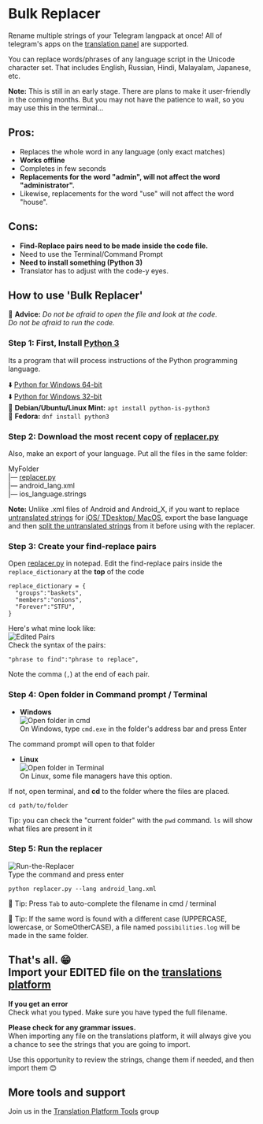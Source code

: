 # Bulk Replacer
Rename multiple strings of your Telegram langpack at once! All of telegram's apps on the [translation panel](https://translations.telegram.org) are supported.

You can replace words/phrases of any language script in the Unicode character set. That includes English, Russian, Hindi, Malayalam, Japanese, etc.

**Note:** This is still in an early stage. There are plans to make it user-friendly in the coming months. But you may not have the patience to wait, so you may use this in the terminal...

## Pros:
- Replaces the whole word in any language (only exact matches)
- **Works offline**
- Completes in few seconds
- **Replacements for the word "admin", will not affect the word "administrator".**
- Likewise, replacements for the word "use" will not affect the word "house".

## Cons:
- **Find-Replace pairs need to be made inside the code file.**
- Need to use the Terminal/Command Prompt
- **Need to install something (Python 3)**
- Translator has to adjust with the code-y eyes.

## How to use 'Bulk Replacer'

🔸 **Advice:** _Do not be afraid to open the file and look at the code._<br>
_Do not be afraid to run the code._

### Step 1: First, Install [Python 3](https://www.python.org/downloads)
Its a program that will process instructions of the Python programming language.

⬇️ [Python for Windows 64-bit](https://www.python.org/ftp/python/3.8.5/python-3.8.5-amd64.exe)<br>
⬇️ [Python for Windows 32-bit](https://www.python.org/ftp/python/3.8.5/python-3.8.5.exe)<br>
🐧 **Debian/Ubuntu/Linux Mint:** ` apt install python-is-python3 `<br>
🐧 **Fedora:** ` dnf install python3 `

### Step 2: Download the most recent copy of [replacer.py](https://cdn.jsdelivr.net/gh/rondevous/BulkReplacer/dev/replacer.py)
Also, make an export of your language. Put all the files in the same folder:

MyFolder<br>
|— [replacer.py](https://cdn.jsdelivr.net/gh/rondevous/BulkReplacer/replacer.py)<br>
|— android_lang.xml<br>
|— ios_language.strings<br>

**Note:** Unlike .xml files of Android and Android\_X, if you want to replace <ins>untranslated strings</ins> for <ins>iOS/ TDesktop/ MacOS</ins>, export the base language and then [split the untranslated strings](https://github.com/rondevous/lang_split) from it before using with the replacer.

### Step 3: Create your find-replace pairs
Open [replacer.py](https://cdn.jsdelivr.net/gh/rondevous/BulkReplacer/replacer.py) in notepad. Edit the find-replace pairs inside the `replace_dictionary` at the **top** of the code<br>
```
replace_dictionary = {
  "groups":"baskets",
  "members":"onions",
  "Forever":"STFU",
}
```

Here's what mine look like:<br>
![Edited Pairs](https://user-images.githubusercontent.com/67483423/92223855-ae148a00-eebe-11ea-9132-dc675d4fcc28.png)<br>
Check the syntax of the pairs:<br>

`"phrase to find":"phrase to replace",`<br>

Note the comma (`,`) at the end of each pair.


### Step 4: Open folder in Command prompt / Terminal
- **Windows**<br>
![Open folder in cmd](https://user-images.githubusercontent.com/67483423/91973117-4ed93d00-ed39-11ea-9eba-19f2a3cc3ece.png)<br>
On Windows, type `cmd.exe` in the folder's address bar and press Enter<br>

The command prompt will open to that folder

- **Linux**<br>
![Open folder in Terminal](https://user-images.githubusercontent.com/67483423/92240500-5b48cb80-eeda-11ea-81a1-88a6ab1ed97a.png)<br>
On Linux, some file managers have this option.

If not, open terminal, and **cd** to the folder where the files are placed.

`cd path/to/folder`

Tip: you can check the "current folder" with the `pwd` command. `ls` will show what files are present in it


### Step 5: Run the replacer
![Run-the-Replacer](https://user-images.githubusercontent.com/67483423/92239337-6dc20580-eed8-11ea-8ab2-3fa0ba676c27.gif)<br>
Type the command and press enter
```
python replacer.py --lang android_lang.xml
```
🔸 Tip: Press `Tab` to auto-complete the filename in cmd / terminal

🔸 Tip: If the same word is found with a different case (UPPERCASE, lowercase, or SomeOtherCASE), a file named `possibilities.log` will be made in the same folder.

That's all. 😁 <br>
Import your EDITED file on the [translations platform](https://translations.telegram.org)
---
**If you get an error**<br>
Check what you typed. Make sure you have typed the full filename.

**Please check for any grammar issues.**<br>
When importing any file on the translations platform, it will always give you a chance to see the strings that you are going to import. 

Use this opportunity to review the strings, change them if needed, and then import them 😊

## More tools and support
Join us in the [Translation Platform Tools](https://t.me/TranslationTools) group

